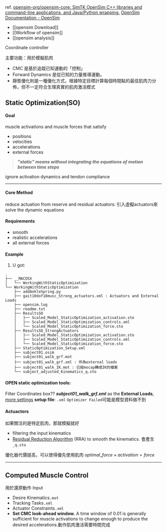 ref.
[opensim-org/opensim-core: SimTK OpenSim C++ libraries and command-line applications, and Java/Python wrapping.](https://github.com/opensim-org/opensim-core?tab=readme-ov-file)
[OpenSim Documentation - OpenSim](https://opensimconfluence.atlassian.net/wiki/spaces/OpenSim/overview)
- [[opensim Download]]
- [[Workflow of opensim]]
- [[opensim analysis]]

Coordinate controller


主要功能：用於模擬肌肉
- CMC 是基於追蹤已知運動的「控制」
- Forward Dynamics 是從已知的力量推導運動。
- 靜態優化則是一種優化方式，根據特定目標計算每個時間點的最佳肌肉力分佈，但不一定符合生理真實的肌肉激活模式
## Static Optimization(SO)
#### Goal
muscle activations and muscle forces that satisfy 
- positions
- velocities
- accelerations
- external forces

>***"static" means without integrating the equations of motion between time steps***

ignore activation dynamics and tendon compliance

---
#### Core Method
reduce actuation from reserve and residual actuators: 引入虛擬actuators來solve the dynamic equations
#### Requirements
- smooth
- realistic accelerations
- all external forces

#### Example
1. U got:
```
.
├── __MACOSX
│   └── WorkingWithStaticOptimization
└── WorkingWithStaticOptimization
    ├── addAnkleSpring.py
    ├── gait10dof18musc_Strong_actuators.xml : Actuators and External Loads
    ├── opensim.log
    ├── readme.txt
    ├── ResultsSO
    │   ├── Scaled_Model_StaticOptimization_activation.sto
    │   ├── Scaled_Model_StaticOptimization_controls.xml
    │   └── Scaled_Model_StaticOptimization_force.sto
    ├── ResultsSO_StrongActuators
    │   ├── Scaled_Model_StaticOptimization_activation.sto
    │   ├── Scaled_Model_StaticOptimization_controls.xml
    │   └── Scaled_Model_StaticOptimization_force.sto
    ├── StaticOptimization_Setup.xml
    ├── subject01.osim
    ├── subject01_walk_grf.mot
    ├── subject01_walk_grf.xml : 作為external loads
    ├── subject01_walk_IK.mot : 已經mocap轉成IK的檔案
    └── subject_adjusted_Kinematics_q.sto
```

#### OPEN static optimization tools:
Filter Coordinates box??
**_subject01_walk_grf.xml_** as the **External Loads**, [more settings](https://opensimconfluence.atlassian.net/wiki/spaces/OpenSim/pages/53090053/How+to+Use+the+Inverse+Dynamics+Tool)
**setup file**: `.xml`
`Optimizer Failed`可能是模型資料做不到

#### Actuactors
如果關注的是特定肌肉，那就模擬就好
- filtering the input kinematics
- [Residual Reduction Algorithm](https://opensimconfluence.atlassian.net/wiki/spaces/OpenSim/pages/53089669/Residual+Reduction+Algorithm) (RRA) to smooth the kinematics. 會產生`_q.sto`

優化器代價提高，可以使得優先使用肌肉
 $optimal\_force \times activation = force$ 

---
## Computed Muscle Control
用於還原動作
Input
- Desire Kinematics`.mot`
- Tracking Tasks`.xml`
- Actuator Constraints`.xml`
- **Set CMC look-ahead window.** A time window of 0.01 is generally sufficient for muscle activations to change enough to produce the desired accelerations.動作肌肉激活需要時間完成